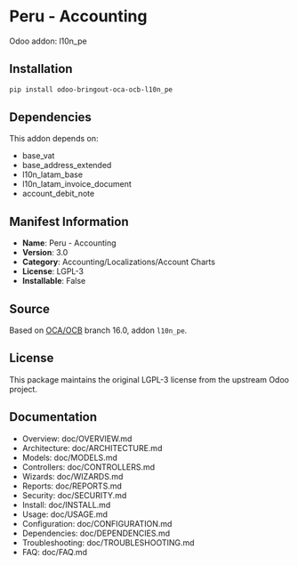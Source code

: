 # Peru - Accounting

Odoo addon: l10n_pe

## Installation

```bash
pip install odoo-bringout-oca-ocb-l10n_pe
```

## Dependencies

This addon depends on:
- base_vat
- base_address_extended
- l10n_latam_base
- l10n_latam_invoice_document
- account_debit_note

## Manifest Information

- **Name**: Peru - Accounting
- **Version**: 3.0
- **Category**: Accounting/Localizations/Account Charts
- **License**: LGPL-3
- **Installable**: False

## Source

Based on [OCA/OCB](https://github.com/OCA/OCB) branch 16.0, addon `l10n_pe`.

## License

This package maintains the original LGPL-3 license from the upstream Odoo project.

## Documentation

- Overview: doc/OVERVIEW.md
- Architecture: doc/ARCHITECTURE.md
- Models: doc/MODELS.md
- Controllers: doc/CONTROLLERS.md
- Wizards: doc/WIZARDS.md
- Reports: doc/REPORTS.md
- Security: doc/SECURITY.md
- Install: doc/INSTALL.md
- Usage: doc/USAGE.md
- Configuration: doc/CONFIGURATION.md
- Dependencies: doc/DEPENDENCIES.md
- Troubleshooting: doc/TROUBLESHOOTING.md
- FAQ: doc/FAQ.md
